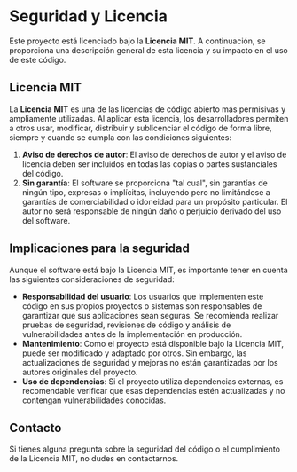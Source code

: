 # Seguridad y Licencia

Este proyecto está licenciado bajo la **Licencia MIT**. A continuación, se proporciona una descripción general de esta licencia y su impacto en el uso de este código.

## Licencia MIT

La **Licencia MIT** es una de las licencias de código abierto más permisivas y ampliamente utilizadas. Al aplicar esta licencia, los desarrolladores permiten a otros usar, modificar, distribuir y sublicenciar el código de forma libre, siempre y cuando se cumpla con las condiciones siguientes:

1. **Aviso de derechos de autor**: El aviso de derechos de autor y el aviso de licencia deben ser incluidos en todas las copias o partes sustanciales del código.
2. **Sin garantía**: El software se proporciona "tal cual", sin garantías de ningún tipo, expresas o implícitas, incluyendo pero no limitándose a garantías de comerciabilidad o idoneidad para un propósito particular. El autor no será responsable de ningún daño o perjuicio derivado del uso del software.

## Implicaciones para la seguridad

Aunque el software está bajo la Licencia MIT, es importante tener en cuenta las siguientes consideraciones de seguridad:

- **Responsabilidad del usuario**: Los usuarios que implementen este código en sus propios proyectos o sistemas son responsables de garantizar que sus aplicaciones sean seguras. Se recomienda realizar pruebas de seguridad, revisiones de código y análisis de vulnerabilidades antes de la implementación en producción.
- **Mantenimiento**: Como el proyecto está disponible bajo la Licencia MIT, puede ser modificado y adaptado por otros. Sin embargo, las actualizaciones de seguridad y mejoras no están garantizadas por los autores originales del proyecto.
- **Uso de dependencias**: Si el proyecto utiliza dependencias externas, es recomendable verificar que esas dependencias estén actualizadas y no contengan vulnerabilidades conocidas.

## Contacto

Si tienes alguna pregunta sobre la seguridad del código o el cumplimiento de la Licencia MIT, no dudes en contactarnos.



